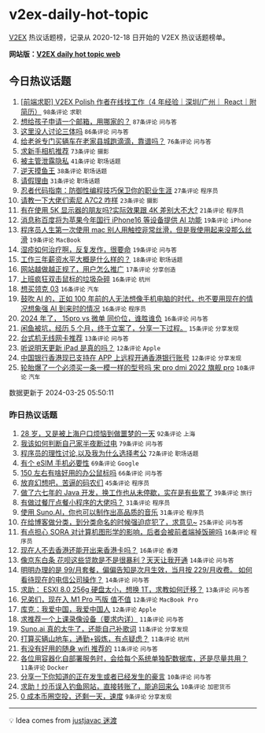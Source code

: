 # v2ex-daily-hot-topic

[V2EX](https://www.v2ex.com/) 热议话题榜，记录从 2020-12-18 日开始的 V2EX 热议话题榜单。

**网站版：[V2EX daily hot topic web](https://boojack.github.io/v2ex-daily-hot-topic-web/)**

## 今日热议话题

<!-- TODAY BEGIN -->

1. [[前端求职] V2EX Polish 作者在线找工作（4 年经验｜深圳/广州｜ React｜附简历）](https://www.v2ex.com/t/1026619) `98条评论` `求职`
1. [想给孩子申请一个邮箱，用哪家的？](https://www.v2ex.com/t/1026640) `87条评论` `问与答`
1. [这里没人讨论三体吗](https://www.v2ex.com/t/1026641) `86条评论` `问与答`
1. [给老爸专门买辆车在老家县城跑滴滴，靠谱吗？](https://www.v2ex.com/t/1026634) `76条评论` `问与答`
1. [求新手相机推荐](https://www.v2ex.com/t/1026625) `73条评论` `摄影`
1. [被主管泄露隐私](https://www.v2ex.com/t/1026637) `41条评论` `职场话题`
1. [逆天摸鱼王](https://www.v2ex.com/t/1026700) `38条评论` `职场话题`
1. [请假理由](https://www.v2ex.com/t/1026657) `31条评论` `职场话题`
1. [忍者代码指南：防御性编程技巧保卫你的职业生涯](https://www.v2ex.com/t/1026629) `27条评论` `程序员`
1. [请教一下大佬们索尼 A7C2 咋样](https://www.v2ex.com/t/1026633) `23条评论` `摄影`
1. [有在使用 5K 显示器的朋友吗?实际效果跟 4K 差别大不大?](https://www.v2ex.com/t/1026636) `21条评论` `程序员`
1. [消息称百度将为苹果今年国行 iPhone16 等设备提供 AI 功能](https://www.v2ex.com/t/1026720) `19条评论` `iPhone`
1. [程序员人生第一次使用 mac 别人用触控非常丝滑，但是我使用起来没那么丝滑](https://www.v2ex.com/t/1026686) `19条评论` `MacBook`
1. [湿疹如何治疗啊，反复发作，很要命](https://www.v2ex.com/t/1026646) `19条评论` `问与答`
1. [工作三年薪资水平大概是什么样的？](https://www.v2ex.com/t/1026693) `18条评论` `职场话题`
1. [网站越做越正规了，用户怎么推广](https://www.v2ex.com/t/1026631) `17条评论` `分享创造`
1. [上班疯狂双击鼠标的垃圾杂碎](https://www.v2ex.com/t/1026689) `16条评论` `杭州`
1. [想买领克 03](https://www.v2ex.com/t/1026667) `16条评论` `汽车`
1. [鼓吹 AI 的，正如 100 年前的人无法想像手机电脑的时代，也不要用现在的情况想象强 AI 到来时的情况](https://www.v2ex.com/t/1026663) `16条评论` `程序员`
1. [2024 年了， 15pro vs 微单 同价位，谁胜谁负](https://www.v2ex.com/t/1026647) `16条评论` `问与答`
1. [闲鱼被坑，经历 5 个月，终于立案了，分享一下过程。](https://www.v2ex.com/t/1026682) `15条评论` `分享发现`
1. [台式机无线网卡推荐](https://www.v2ex.com/t/1026642) `13条评论` `问与答`
1. [听说明天更新 iPad 是真的吗？](https://www.v2ex.com/t/1026713) `12条评论` `Apple`
1. [中国银行香港现已支持在 APP 上远程开通香港银行账号](https://www.v2ex.com/t/1026696) `12条评论` `分享发现`
1. [轮胎爆了一个必须买一条一模一样的型号吗 宋 pro dmi 2022 旗舰 pro](https://www.v2ex.com/t/1026702) `10条评论` `汽车`

数据更新于 2024-03-25 05:50:11

<!-- TODAY END -->

### 昨日热议话题

<!-- YESTERDAY BEGIN -->

1. [28 岁，又是被上海户口烦恼到做噩梦的一天](https://www.v2ex.com/t/1026490) `92条评论` `上海`
1. [我该如何判断自己家半夜断过电](https://www.v2ex.com/t/1026489) `79条评论` `问与答`
1. [程序员的理性讨论,以及我为什么选择考公](https://www.v2ex.com/t/1026475) `72条评论` `职场话题`
1. [有个 eSIM 手机必要性](https://www.v2ex.com/t/1026440) `69条评论` `Google`
1. [150 左右有啥好用的办公鼠标吗](https://www.v2ex.com/t/1026441) `66条评论` `问与答`
1. [放弃幻想吧，苦逼的码农们](https://www.v2ex.com/t/1026580) `45条评论` `程序员`
1. [做了六七年的 Java 开发，换工作也从未停歇，实在是有些累了](https://www.v2ex.com/t/1026492) `39条评论` `旅行`
1. [有做过餐厅点餐小程序的大佬吗？](https://www.v2ex.com/t/1026469) `31条评论` `程序员`
1. [使用 Suno.AI，你也可以制作出高品质的音乐](https://www.v2ex.com/t/1026471) `31条评论` `程序员`
1. [在给博客做分类，到分类命名的时候强迫症犯了，求意见~](https://www.v2ex.com/t/1026477) `25条评论` `问与答`
1. [有点担心 SORA 对计算机图形学的影响，后者会被前者端掉饭碗吗](https://www.v2ex.com/t/1026495) `16条评论` `程序员`
1. [现在人不去香港还能开出来香港卡吗？](https://www.v2ex.com/t/1026468) `16条评论` `香港`
1. [像京东白条 花呗这些贷款是不是很暴利？天天让我开通](https://www.v2ex.com/t/1026531) `14条评论` `问与答`
1. [明明办理的是 99/月套餐，偏偏告知是次月生效，当月按 229/月收费。 如何看待现在的电信公司操作？](https://www.v2ex.com/t/1026485) `14条评论` `问与答`
1. [求助： ESXI 8.0 256g 硬盘太小，想换 1T，求教如何迁移？](https://www.v2ex.com/t/1026503) `13条评论` `问与答`
1. [兄弟们，现在入 M1 Pro 丐版 值不值](https://www.v2ex.com/t/1026506) `12条评论` `MacBook Pro`
1. [库克：我爱中国，我爱中国人](https://www.v2ex.com/t/1026527) `12条评论` `Apple`
1. [求推荐一个上课录像设备（要求内详）](https://www.v2ex.com/t/1026565) `11条评论` `问与答`
1. [Suno.ai 真的太牛了，还能自己补歌词](https://www.v2ex.com/t/1026560) `11条评论` `分享发现`
1. [打算买辆山地车，通勤+锻炼，有点疑虑？](https://www.v2ex.com/t/1026535) `11条评论` `杭州`
1. [有没有好用的随身 wifi 推荐的](https://www.v2ex.com/t/1026472) `11条评论` `问与答`
1. [各位用容器化自部署服务时，会给每个系统单独配数据库，还是尽量共用？](https://www.v2ex.com/t/1026456) `11条评论` `Docker`
1. [分享一下你知道的正在发生或者已经发生的豪言](https://www.v2ex.com/t/1026594) `10条评论` `问与答`
1. [求助！炒币误入钓鱼网站，直接转账了，能追回来么](https://www.v2ex.com/t/1026540) `10条评论` `加密货币`
1. [0 成本币圈空投，还剩一天，速度](https://www.v2ex.com/t/1026604) `9条评论` `分享发现`

<!-- YESTERDAY END -->

---

💡 Idea comes from [justjavac 迷渡](https://github.com/justjavac/)
